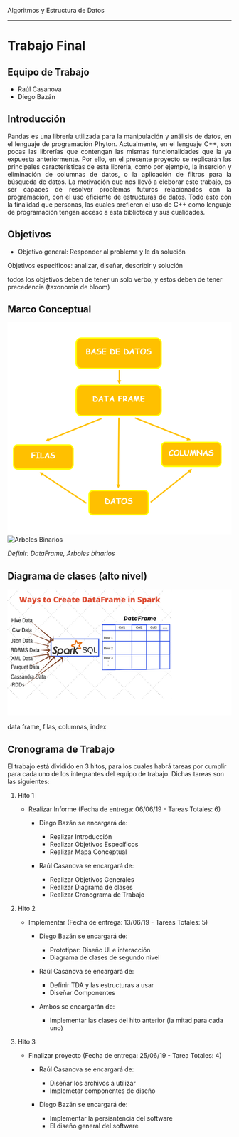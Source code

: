 Algoritmos y Estructura de Datos
********************************

# Trabajo Final

## Equipo de Trabajo

* Raúl Casanova
* Diego Bazán

## Introducción

<p style="text-align: justify;">Pandas es una librería utilizada para la manipulación y análisis de datos, en el lenguaje de programación Phyton. Actualmente, en el lenguaje C++, son pocas las librerías que contengan las mismas funcionalidades que la ya expuesta anteriormente. Por ello, en el presente proyecto se replicarán las principales características de esta librería, como por ejemplo, la inserción y eliminación de columnas de datos, o la aplicación de filtros para la búsqueda de datos. La motivación que nos llevó a eleborar este trabajo, es ser capaces de resolver problemas futuros relacionados con la programación, con el uso eficiente de estructuras de datos. Todo esto con la finalidad que personas, las cuales prefieren el uso de C++ como lenguaje de programación tengan acceso a esta biblioteca y sus cualidades.</p>

## Objetivos

* Objetivo general: Responder al problema y le da solución



Objetivos especificos: 
analizar, diseñar, describir y solución

todos los objetivos deben de tener un solo verbo, y estos deben de tener precedencia (taxonomía de bloom)

## Marco Conceptual
![Data Frame](MarcoConceptualDataFrame.PNG)
![Arboles Binarios](MarcoConceptualArbolesBinario.PNG)


_Definir: DataFrame, Arboles binarios_

## Diagrama de clases (alto nivel)

![Diagrama de Clases](DataFrame.png)

data frame, filas, columnas, index

## Cronograma de Trabajo

El trabajo está dividido en 3 hitos, para los cuales habrá tareas por cumplir para cada uno de los integrantes del equipo de trabajo.
Dichas tareas son las siguientes:

1. Hito 1

    * Realizar Informe (Fecha de entrega: 06/06/19 - Tareas Totales: 6)
    
        * Diego Bazán se encargará de:
          *  Realizar Introducción
          *  Realizar Objetivos Específicos
          *  Realizar Mapa Conceptual  
          
        *  Raúl Casanova se encargará de:
            *  Realizar Objetivos Generales
            *  Realizar Diagrama de clases
            *  Realizar Cronograma de Trabajo
            
1. Hito 2

    * Implementar (Fecha de entrega: 13/06/19 - Tareas Totales: 5)
    
        * Diego Bazán se encargará de:
            * Prototipar: Diseño UI e interacción
            * Diagrama de clases de segundo nivel
            
        * Raúl Casanova se encargará de:
            * Definir TDA y las estructuras a usar
            * Diseñar Componentes
            
        * Ambos se encargarán de:
            * Implementar las clases del hito anterior (la mitad para cada uno)
    
1. Hito 3

    * Finalizar proyecto (Fecha de entrega: 25/06/19 - Tarea Totales: 4)
    
        * Raúl Casanova se encargará de:
            * Diseñar los archivos a utilizar
            * Implemetar componentes de diseño
            
        * Diego Bazán se encargará de:
            * Implementar la persisntencia del software
            * El diseño general del software
    
